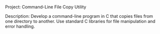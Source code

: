 Project: Command-Line File Copy Utility

Description: Develop a command-line program in C that copies files from one directory to another. Use standard C libraries for file manipulation and error handling.